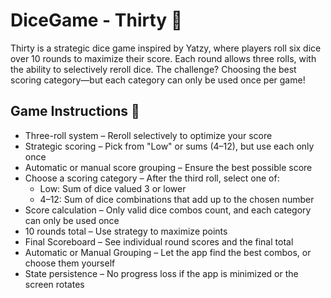 # DiceGame - Thirty  🎲

Thirty is a strategic dice game inspired by Yatzy, where players roll six dice over 10 rounds to maximize their score. Each round allows three rolls, with the ability to selectively reroll dice. The challenge? Choosing the best scoring category—but each category can only be used once per game!  

## Game Instructions 🎯 
- Three-roll system – Reroll selectively to optimize your score  
- Strategic scoring – Pick from "Low" or sums (4–12), but use each only once  
- Automatic or manual score grouping – Ensure the best possible score  
- Choose a scoring category – After the third roll, select one of:  
  - Low: Sum of dice valued 3 or lower  
  - 4–12: Sum of dice combinations that add up to the chosen number  
- Score calculation – Only valid dice combos count, and each category can only be used once  
- 10 rounds total – Use strategy to maximize points  
- Final Scoreboard – See individual round scores and the final total  
- Automatic or Manual Grouping – Let the app find the best combos, or choose them yourself  
- State persistence – No progress loss if the app is minimized or the screen rotates  

